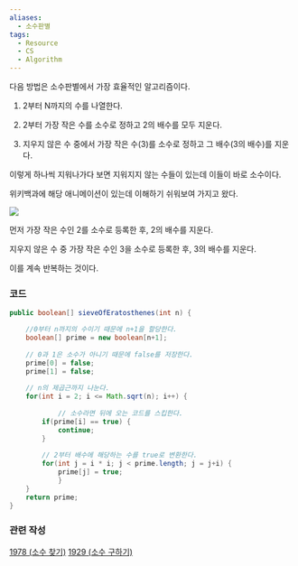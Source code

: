```yaml
---
aliases:
  - 소수판별
tags:
  - Resource
  - CS
  - Algorithm
---
```


다음 방법은 소수판별에서 가장 효율적인 알고리즘이다.

1. 2부터 N까지의 수를 나열한다.

2. 2부터 가장 작은 수를 소수로 정하고 2의 배수를 모두 지운다.

3. 지우지 않은 수 중에서 가장 작은 수(3)를 소수로 정하고 그 배수(3의 배수)를 지운다.

이렇게 하나씩 지워나가다 보면 지워지지 않는 수들이 있는데 이들이 바로 소수이다.

위키백과에 해당 애니메이션이 있는데 이해하기 쉬워보여 가지고 왔다.

![](https://blog.kakaocdn.net/dn/bS0Rcb/btrX162gfIx/9CtkKfTS8nJPe7BlR0FAe0/img.gif)


먼저 가장 작은 수인 2를 소수로 등록한 후, 2의 배수를 지운다. 

지우지 않은 수 중 가장 작은 수인 3을 소수로 등록한 후, 3의 배수를 지운다.

이를 계속 반복하는 것이다.

### 코드
```java
public boolean[] sieveOfEratosthenes(int n) {

    //0부터 n까지의 수이기 때문에 n+1을 할당한다.
    boolean[] prime = new boolean[n+1];
    
    // 0과 1은 소수가 아니기 때문에 false를 저장한다.
    prime[0] = false;				
    prime[1] = false;
    
    // n의 제곱근까지 나눈다.
    for(int i = 2; i <= Math.sqrt(n); i++) {
        
        	// 소수라면 뒤에 오는 코드를 스킵한다.
		if(prime[i] == true) {
			continue;
		}
        
		// 2부터 배수에 해당하는 수를 true로 변환한다.
		for(int j = i * i; j < prime.length; j = j+i) {
			prime[j] = true;
        	}
	}
    return prime;
}
```

### 관련 작성
[1978 (소수 찾기)](1978%20(소수%20찾기).md)
[1929 (소수 구하기)](1929%20(소수%20구하기).md)